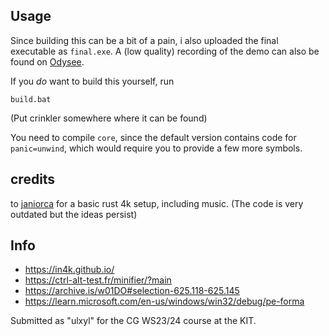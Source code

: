 ## Usage
Since building this can be a bit of a pain, i also uploaded the final executable as `final.exe`.
A (low quality) recording of the demo can also be found on [Odysee](https://odysee.com/2024-01-14-19-09-10:e).

If you *do* want to build this yourself, run
```
build.bat
```
(Put crinkler somewhere where it can be found)

You need to compile `core`, since the default version contains code for
`panic=unwind`, which would require you to provide a few more symbols.

## credits
to [janiorca](https://github.com/janiorca/sphere_dance) for a basic rust 4k setup, including music.
(The code is very outdated but the ideas persist)

## Info
* https://in4k.github.io/
* https://ctrl-alt-test.fr/minifier/?main
* https://archive.is/w01DO#selection-625.118-625.145
* https://learn.microsoft.com/en-us/windows/win32/debug/pe-forma

Submitted as "ulxyl" for the CG WS23/24 course at the KIT.
